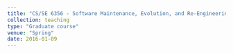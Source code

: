 ```yaml
---
title: "CS/SE 6356 - Software Maintenance, Evolution, and Re-Engineering"
collection: teaching
type: "Graduate course"
venue: "Spring"
date: 2016-01-09
---
```

